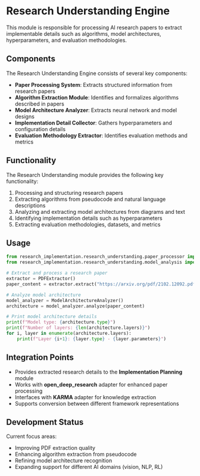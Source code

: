 # Research Understanding Engine

This module is responsible for processing AI research papers to extract implementable details such as algorithms, model architectures, hyperparameters, and evaluation methodologies.

## Components

The Research Understanding Engine consists of several key components:

- **Paper Processing System**: Extracts structured information from research papers
- **Algorithm Extraction Module**: Identifies and formalizes algorithms described in papers
- **Model Architecture Analyzer**: Extracts neural network and model designs
- **Implementation Detail Collector**: Gathers hyperparameters and configuration details
- **Evaluation Methodology Extractor**: Identifies evaluation methods and metrics

## Functionality

The Research Understanding module provides the following key functionality:

1. Processing and structuring research papers
2. Extracting algorithms from pseudocode and natural language descriptions
3. Analyzing and extracting model architectures from diagrams and text
4. Identifying implementation details such as hyperparameters
5. Extracting evaluation methodologies, datasets, and metrics

## Usage

```python
from research_implementation.research_understanding.paper_processor import PDFExtractor
from research_implementation.research_understanding.model_analysis import ModelArchitectureAnalyzer

# Extract and process a research paper
extractor = PDFExtractor()
paper_content = extractor.extract("https://arxiv.org/pdf/2102.12092.pdf")

# Analyze model architecture
model_analyzer = ModelArchitectureAnalyzer()
architecture = model_analyzer.analyze(paper_content)

# Print model architecture details
print(f"Model type: {architecture.type}")
print(f"Number of layers: {len(architecture.layers)}")
for i, layer in enumerate(architecture.layers):
    print(f"Layer {i+1}: {layer.type} - {layer.parameters}")
```

## Integration Points

- Provides extracted research details to the **Implementation Planning** module
- Works with **open_deep_research** adapter for enhanced paper processing
- Interfaces with **KARMA** adapter for knowledge extraction
- Supports conversion between different framework representations

## Development Status

Current focus areas:
- Improving PDF extraction quality
- Enhancing algorithm extraction from pseudocode
- Refining model architecture recognition
- Expanding support for different AI domains (vision, NLP, RL)